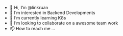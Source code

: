 - 👋 Hi, I’m @linkruan
- 👀 I’m interested in Backend Developments
- 🌱 I’m currently learning K8s
- 💞️ I’m looking to collaborate on a awesome team work
- 📫 How to reach me ...

<!---
linkruan/linkruan is a ✨ special ✨ repository because its `README.md` (this file) appears on your GitHub profile.
You can click the Preview link to take a look at your changes.
--->
